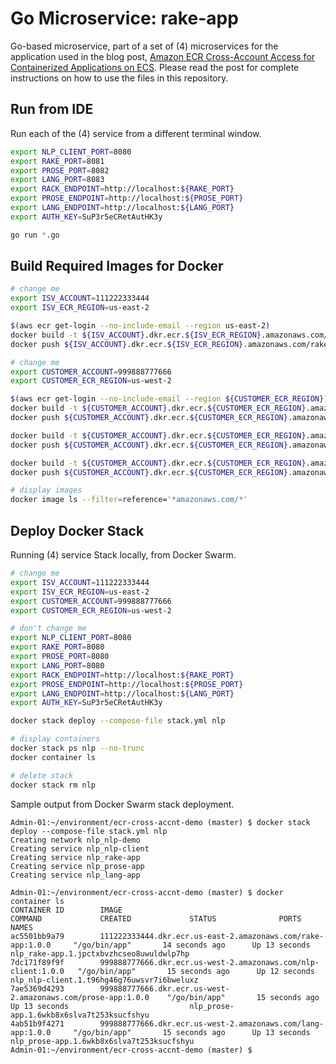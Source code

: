 # Go Microservice: rake-app

Go-based microservice, part of a set of (4) microservices for the application used in the blog post, [Amazon ECR Cross-Account Access for Containerized Applications on ECS](https://wp.me/p1RD28-6vd). Please read the post for complete instructions on how to use the files in this repository.

## Run from IDE

Run each of the (4) service from a different terminal window.

```bash
export NLP_CLIENT_PORT=8080
export RAKE_PORT=8081
export PROSE_PORT=8082
export LANG_PORT=8083
export RACK_ENDPOINT=http://localhost:${RAKE_PORT}
export PROSE_ENDPOINT=http://localhost:${PROSE_PORT}
export LANG_ENDPOINT=http://localhost:${LANG_PORT}
export AUTH_KEY=SuP3r5eCRetAutHK3y

go run *.go
```

## Build Required Images for Docker

```bash
# change me
export ISV_ACCOUNT=111222333444
export ISV_ECR_REGION=us-east-2

$(aws ecr get-login --no-include-email --region us-east-2)
docker build -t ${ISV_ACCOUNT}.dkr.ecr.${ISV_ECR_REGION}.amazonaws.com/rake-app:1.0.0 . --no-cache
docker push ${ISV_ACCOUNT}.dkr.ecr.${ISV_ECR_REGION}.amazonaws.com/rake-app:1.0.0

# change me
export CUSTOMER_ACCOUNT=999888777666
export CUSTOMER_ECR_REGION=us-west-2

$(aws ecr get-login --no-include-email --region ${CUSTOMER_ECR_REGION})
docker build -t ${CUSTOMER_ACCOUNT}.dkr.ecr.${CUSTOMER_ECR_REGION}.amazonaws.com/nlp-client:1.0.0 . --no-cache
docker push ${CUSTOMER_ACCOUNT}.dkr.ecr.${CUSTOMER_ECR_REGION}.amazonaws.com/nlp-client:1.0.0

docker build -t ${CUSTOMER_ACCOUNT}.dkr.ecr.${CUSTOMER_ECR_REGION}.amazonaws.com/prose-app:1.0.0 . --no-cache
docker push ${CUSTOMER_ACCOUNT}.dkr.ecr.${CUSTOMER_ECR_REGION}.amazonaws.com/prose-app:1.0.0

docker build -t ${CUSTOMER_ACCOUNT}.dkr.ecr.${CUSTOMER_ECR_REGION}.amazonaws.com/lang-app:1.0.0 . --no-cache
docker push ${CUSTOMER_ACCOUNT}.dkr.ecr.${CUSTOMER_ECR_REGION}.amazonaws.com/lang-app:1.0.0

# display images
docker image ls --filter=reference='*amazonaws.com/*'
```

## Deploy Docker Stack

Running (4) service Stack locally, from Docker Swarm.

```bash
# change me
export ISV_ACCOUNT=111222333444
export ISV_ECR_REGION=us-east-2
export CUSTOMER_ACCOUNT=999888777666
export CUSTOMER_ECR_REGION=us-west-2

# don't change me
export NLP_CLIENT_PORT=8080
export RAKE_PORT=8080
export PROSE_PORT=8080
export LANG_PORT=8080
export RACK_ENDPOINT=http://localhost:${RAKE_PORT}
export PROSE_ENDPOINT=http://localhost:${PROSE_PORT}
export LANG_ENDPOINT=http://localhost:${LANG_PORT}
export AUTH_KEY=SuP3r5eCRetAutHK3y

docker stack deploy --compose-file stack.yml nlp

# display containers
docker stack ps nlp --no-trunc
docker container ls

# delete stack
docker stack rm nlp
```

Sample output from Docker Swarm stack deployment.

```text
Admin-01:~/environment/ecr-cross-accnt-demo (master) $ docker stack deploy --compose-file stack.yml nlp
Creating network nlp_nlp-demo
Creating service nlp_nlp-client
Creating service nlp_rake-app
Creating service nlp_prose-app
Creating service nlp_lang-app

Admin-01:~/environment/ecr-cross-accnt-demo (master) $ docker container ls
CONTAINER ID        IMAGE                                                           COMMAND             CREATED             STATUS              PORTS               NAMES
ac5501bb9a79        111222333444.dkr.ecr.us-east-2.amazonaws.com/rake-app:1.0.0     "/go/bin/app"       14 seconds ago      Up 13 seconds                           nlp_rake-app.1.jpctxbvzhcseo8uwuldwlp7hp
7dc171f89f9f        999888777666.dkr.ecr.us-west-2.amazonaws.com/nlp-client:1.0.0   "/go/bin/app"       15 seconds ago      Up 12 seconds                           nlp_nlp-client.1.t96hg46g76uwsvr7i6bweluxz
7ae5369d4293        999888777666.dkr.ecr.us-west-2.amazonaws.com/prose-app:1.0.0    "/go/bin/app"       15 seconds ago      Up 13 seconds                           nlp_prose-app.1.6wkb8x6slva7t253ksucfshyu
4ab51b9f4271        999888777666.dkr.ecr.us-west-2.amazonaws.com/lang-app:1.0.0     "/go/bin/app"       15 seconds ago      Up 13 seconds                           nlp_prose-app.1.6wkb8x6slva7t253ksucfshyu
Admin-01:~/environment/ecr-cross-accnt-demo (master) $ 
```

